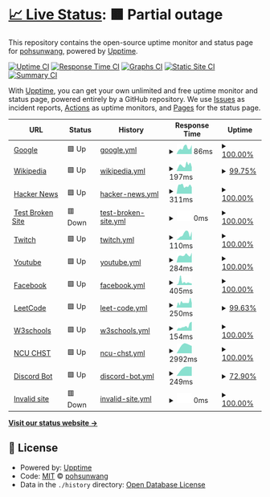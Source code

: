 # [📈 Live Status](https://demo.upptime.js.org): <!--live status--> **🟧 Partial outage**

This repository contains the open-source uptime monitor and status page for [pohsunwang](https://demo.upptime.js.org), powered by [Upptime](https://github.com/upptime/upptime).

[![Uptime CI](https://github.com/boshwang3699/BDC-final/workflows/Uptime%20CI/badge.svg)](https://github.com/boshwang3699/BDC-final/actions?query=workflow%3A%22Uptime+CI%22)
[![Response Time CI](https://github.com/boshwang3699/BDC-final/workflows/Response%20Time%20CI/badge.svg)](https://github.com/boshwang3699/BDC-final/actions?query=workflow%3A%22Response+Time+CI%22)
[![Graphs CI](https://github.com/boshwang3699/BDC-final/workflows/Graphs%20CI/badge.svg)](https://github.com/boshwang3699/BDC-final/actions?query=workflow%3A%22Graphs+CI%22)
[![Static Site CI](https://github.com/boshwang3699/BDC-final/workflows/Static%20Site%20CI/badge.svg)](https://github.com/boshwang3699/BDC-final/actions?query=workflow%3A%22Static+Site+CI%22)
[![Summary CI](https://github.com/boshwang3699/BDC-final/workflows/Summary%20CI/badge.svg)](https://github.com/boshwang3699/BDC-final/actions?query=workflow%3A%22Summary+CI%22)

With [Upptime](https://upptime.js.org), you can get your own unlimited and free uptime monitor and status page, powered entirely by a GitHub repository. We use [Issues](https://github.com/boshwang3699/BDC-final/issues) as incident reports, [Actions](https://github.com/boshwang3699/BDC-final/actions) as uptime monitors, and [Pages](https://demo.upptime.js.org) for the status page.

<!--start: status pages-->
<!-- This summary is generated by Upptime (https://github.com/upptime/upptime) -->
<!-- Do not edit this manually, your changes will be overwritten -->
<!-- prettier-ignore -->
| URL | Status | History | Response Time | Uptime |
| --- | ------ | ------- | ------------- | ------ |
| <img alt="" src="https://favicons.githubusercontent.com/www.google.com" height="13"> [Google](https://www.google.com) | 🟩 Up | [google.yml](https://github.com/boshwang3699/BDC-final/commits/HEAD/history/google.yml) | <details><summary><img alt="Response time graph" src="./graphs/google/response-time-week.png" height="20"> 86ms</summary><br><a href="https://demo.upptime.js.org/history/google"><img alt="Response time 81" src="https://img.shields.io/endpoint?url=https%3A%2F%2Fraw.githubusercontent.com%2Fboshwang3699%2FBDC-final%2FHEAD%2Fapi%2Fgoogle%2Fresponse-time.json"></a><br><a href="https://demo.upptime.js.org/history/google"><img alt="24-hour response time 123" src="https://img.shields.io/endpoint?url=https%3A%2F%2Fraw.githubusercontent.com%2Fboshwang3699%2FBDC-final%2FHEAD%2Fapi%2Fgoogle%2Fresponse-time-day.json"></a><br><a href="https://demo.upptime.js.org/history/google"><img alt="7-day response time 86" src="https://img.shields.io/endpoint?url=https%3A%2F%2Fraw.githubusercontent.com%2Fboshwang3699%2FBDC-final%2FHEAD%2Fapi%2Fgoogle%2Fresponse-time-week.json"></a><br><a href="https://demo.upptime.js.org/history/google"><img alt="30-day response time 81" src="https://img.shields.io/endpoint?url=https%3A%2F%2Fraw.githubusercontent.com%2Fboshwang3699%2FBDC-final%2FHEAD%2Fapi%2Fgoogle%2Fresponse-time-month.json"></a><br><a href="https://demo.upptime.js.org/history/google"><img alt="1-year response time 81" src="https://img.shields.io/endpoint?url=https%3A%2F%2Fraw.githubusercontent.com%2Fboshwang3699%2FBDC-final%2FHEAD%2Fapi%2Fgoogle%2Fresponse-time-year.json"></a></details> | <details><summary><a href="https://demo.upptime.js.org/history/google">100.00%</a></summary><a href="https://demo.upptime.js.org/history/google"><img alt="All-time uptime 100.00%" src="https://img.shields.io/endpoint?url=https%3A%2F%2Fraw.githubusercontent.com%2Fboshwang3699%2FBDC-final%2FHEAD%2Fapi%2Fgoogle%2Fuptime.json"></a><br><a href="https://demo.upptime.js.org/history/google"><img alt="24-hour uptime 100.00%" src="https://img.shields.io/endpoint?url=https%3A%2F%2Fraw.githubusercontent.com%2Fboshwang3699%2FBDC-final%2FHEAD%2Fapi%2Fgoogle%2Fuptime-day.json"></a><br><a href="https://demo.upptime.js.org/history/google"><img alt="7-day uptime 100.00%" src="https://img.shields.io/endpoint?url=https%3A%2F%2Fraw.githubusercontent.com%2Fboshwang3699%2FBDC-final%2FHEAD%2Fapi%2Fgoogle%2Fuptime-week.json"></a><br><a href="https://demo.upptime.js.org/history/google"><img alt="30-day uptime 100.00%" src="https://img.shields.io/endpoint?url=https%3A%2F%2Fraw.githubusercontent.com%2Fboshwang3699%2FBDC-final%2FHEAD%2Fapi%2Fgoogle%2Fuptime-month.json"></a><br><a href="https://demo.upptime.js.org/history/google"><img alt="1-year uptime 100.00%" src="https://img.shields.io/endpoint?url=https%3A%2F%2Fraw.githubusercontent.com%2Fboshwang3699%2FBDC-final%2FHEAD%2Fapi%2Fgoogle%2Fuptime-year.json"></a></details>
| <img alt="" src="https://favicons.githubusercontent.com/en.wikipedia.org" height="13"> [Wikipedia](https://en.wikipedia.org) | 🟩 Up | [wikipedia.yml](https://github.com/boshwang3699/BDC-final/commits/HEAD/history/wikipedia.yml) | <details><summary><img alt="Response time graph" src="./graphs/wikipedia/response-time-week.png" height="20"> 197ms</summary><br><a href="https://demo.upptime.js.org/history/wikipedia"><img alt="Response time 195" src="https://img.shields.io/endpoint?url=https%3A%2F%2Fraw.githubusercontent.com%2Fboshwang3699%2FBDC-final%2FHEAD%2Fapi%2Fwikipedia%2Fresponse-time.json"></a><br><a href="https://demo.upptime.js.org/history/wikipedia"><img alt="24-hour response time 134" src="https://img.shields.io/endpoint?url=https%3A%2F%2Fraw.githubusercontent.com%2Fboshwang3699%2FBDC-final%2FHEAD%2Fapi%2Fwikipedia%2Fresponse-time-day.json"></a><br><a href="https://demo.upptime.js.org/history/wikipedia"><img alt="7-day response time 197" src="https://img.shields.io/endpoint?url=https%3A%2F%2Fraw.githubusercontent.com%2Fboshwang3699%2FBDC-final%2FHEAD%2Fapi%2Fwikipedia%2Fresponse-time-week.json"></a><br><a href="https://demo.upptime.js.org/history/wikipedia"><img alt="30-day response time 195" src="https://img.shields.io/endpoint?url=https%3A%2F%2Fraw.githubusercontent.com%2Fboshwang3699%2FBDC-final%2FHEAD%2Fapi%2Fwikipedia%2Fresponse-time-month.json"></a><br><a href="https://demo.upptime.js.org/history/wikipedia"><img alt="1-year response time 195" src="https://img.shields.io/endpoint?url=https%3A%2F%2Fraw.githubusercontent.com%2Fboshwang3699%2FBDC-final%2FHEAD%2Fapi%2Fwikipedia%2Fresponse-time-year.json"></a></details> | <details><summary><a href="https://demo.upptime.js.org/history/wikipedia">99.75%</a></summary><a href="https://demo.upptime.js.org/history/wikipedia"><img alt="All-time uptime 100.00%" src="https://img.shields.io/endpoint?url=https%3A%2F%2Fraw.githubusercontent.com%2Fboshwang3699%2FBDC-final%2FHEAD%2Fapi%2Fwikipedia%2Fuptime.json"></a><br><a href="https://demo.upptime.js.org/history/wikipedia"><img alt="24-hour uptime 100.00%" src="https://img.shields.io/endpoint?url=https%3A%2F%2Fraw.githubusercontent.com%2Fboshwang3699%2FBDC-final%2FHEAD%2Fapi%2Fwikipedia%2Fuptime-day.json"></a><br><a href="https://demo.upptime.js.org/history/wikipedia"><img alt="7-day uptime 99.75%" src="https://img.shields.io/endpoint?url=https%3A%2F%2Fraw.githubusercontent.com%2Fboshwang3699%2FBDC-final%2FHEAD%2Fapi%2Fwikipedia%2Fuptime-week.json"></a><br><a href="https://demo.upptime.js.org/history/wikipedia"><img alt="30-day uptime 99.94%" src="https://img.shields.io/endpoint?url=https%3A%2F%2Fraw.githubusercontent.com%2Fboshwang3699%2FBDC-final%2FHEAD%2Fapi%2Fwikipedia%2Fuptime-month.json"></a><br><a href="https://demo.upptime.js.org/history/wikipedia"><img alt="1-year uptime 100.00%" src="https://img.shields.io/endpoint?url=https%3A%2F%2Fraw.githubusercontent.com%2Fboshwang3699%2FBDC-final%2FHEAD%2Fapi%2Fwikipedia%2Fuptime-year.json"></a></details>
| <img alt="" src="https://favicons.githubusercontent.com/news.ycombinator.com" height="13"> [Hacker News](https://news.ycombinator.com) | 🟩 Up | [hacker-news.yml](https://github.com/boshwang3699/BDC-final/commits/HEAD/history/hacker-news.yml) | <details><summary><img alt="Response time graph" src="./graphs/hacker-news/response-time-week.png" height="20"> 311ms</summary><br><a href="https://demo.upptime.js.org/history/hacker-news"><img alt="Response time 275" src="https://img.shields.io/endpoint?url=https%3A%2F%2Fraw.githubusercontent.com%2Fboshwang3699%2FBDC-final%2FHEAD%2Fapi%2Fhacker-news%2Fresponse-time.json"></a><br><a href="https://demo.upptime.js.org/history/hacker-news"><img alt="24-hour response time 252" src="https://img.shields.io/endpoint?url=https%3A%2F%2Fraw.githubusercontent.com%2Fboshwang3699%2FBDC-final%2FHEAD%2Fapi%2Fhacker-news%2Fresponse-time-day.json"></a><br><a href="https://demo.upptime.js.org/history/hacker-news"><img alt="7-day response time 311" src="https://img.shields.io/endpoint?url=https%3A%2F%2Fraw.githubusercontent.com%2Fboshwang3699%2FBDC-final%2FHEAD%2Fapi%2Fhacker-news%2Fresponse-time-week.json"></a><br><a href="https://demo.upptime.js.org/history/hacker-news"><img alt="30-day response time 275" src="https://img.shields.io/endpoint?url=https%3A%2F%2Fraw.githubusercontent.com%2Fboshwang3699%2FBDC-final%2FHEAD%2Fapi%2Fhacker-news%2Fresponse-time-month.json"></a><br><a href="https://demo.upptime.js.org/history/hacker-news"><img alt="1-year response time 275" src="https://img.shields.io/endpoint?url=https%3A%2F%2Fraw.githubusercontent.com%2Fboshwang3699%2FBDC-final%2FHEAD%2Fapi%2Fhacker-news%2Fresponse-time-year.json"></a></details> | <details><summary><a href="https://demo.upptime.js.org/history/hacker-news">100.00%</a></summary><a href="https://demo.upptime.js.org/history/hacker-news"><img alt="All-time uptime 100.00%" src="https://img.shields.io/endpoint?url=https%3A%2F%2Fraw.githubusercontent.com%2Fboshwang3699%2FBDC-final%2FHEAD%2Fapi%2Fhacker-news%2Fuptime.json"></a><br><a href="https://demo.upptime.js.org/history/hacker-news"><img alt="24-hour uptime 100.00%" src="https://img.shields.io/endpoint?url=https%3A%2F%2Fraw.githubusercontent.com%2Fboshwang3699%2FBDC-final%2FHEAD%2Fapi%2Fhacker-news%2Fuptime-day.json"></a><br><a href="https://demo.upptime.js.org/history/hacker-news"><img alt="7-day uptime 100.00%" src="https://img.shields.io/endpoint?url=https%3A%2F%2Fraw.githubusercontent.com%2Fboshwang3699%2FBDC-final%2FHEAD%2Fapi%2Fhacker-news%2Fuptime-week.json"></a><br><a href="https://demo.upptime.js.org/history/hacker-news"><img alt="30-day uptime 100.00%" src="https://img.shields.io/endpoint?url=https%3A%2F%2Fraw.githubusercontent.com%2Fboshwang3699%2FBDC-final%2FHEAD%2Fapi%2Fhacker-news%2Fuptime-month.json"></a><br><a href="https://demo.upptime.js.org/history/hacker-news"><img alt="1-year uptime 100.00%" src="https://img.shields.io/endpoint?url=https%3A%2F%2Fraw.githubusercontent.com%2Fboshwang3699%2FBDC-final%2FHEAD%2Fapi%2Fhacker-news%2Fuptime-year.json"></a></details>
| <img alt="" src="https://favicons.githubusercontent.com/thissitedoesnotexist.koj.co" height="13"> [Test Broken Site](https://thissitedoesnotexist.koj.co) | 🟥 Down | [test-broken-site.yml](https://github.com/boshwang3699/BDC-final/commits/HEAD/history/test-broken-site.yml) | <details><summary><img alt="Response time graph" src="./graphs/test-broken-site/response-time-week.png" height="20"> 0ms</summary><br><a href="https://demo.upptime.js.org/history/test-broken-site"><img alt="Response time 0" src="https://img.shields.io/endpoint?url=https%3A%2F%2Fraw.githubusercontent.com%2Fboshwang3699%2FBDC-final%2FHEAD%2Fapi%2Ftest-broken-site%2Fresponse-time.json"></a><br><a href="https://demo.upptime.js.org/history/test-broken-site"><img alt="24-hour response time 0" src="https://img.shields.io/endpoint?url=https%3A%2F%2Fraw.githubusercontent.com%2Fboshwang3699%2FBDC-final%2FHEAD%2Fapi%2Ftest-broken-site%2Fresponse-time-day.json"></a><br><a href="https://demo.upptime.js.org/history/test-broken-site"><img alt="7-day response time 0" src="https://img.shields.io/endpoint?url=https%3A%2F%2Fraw.githubusercontent.com%2Fboshwang3699%2FBDC-final%2FHEAD%2Fapi%2Ftest-broken-site%2Fresponse-time-week.json"></a><br><a href="https://demo.upptime.js.org/history/test-broken-site"><img alt="30-day response time 0" src="https://img.shields.io/endpoint?url=https%3A%2F%2Fraw.githubusercontent.com%2Fboshwang3699%2FBDC-final%2FHEAD%2Fapi%2Ftest-broken-site%2Fresponse-time-month.json"></a><br><a href="https://demo.upptime.js.org/history/test-broken-site"><img alt="1-year response time 0" src="https://img.shields.io/endpoint?url=https%3A%2F%2Fraw.githubusercontent.com%2Fboshwang3699%2FBDC-final%2FHEAD%2Fapi%2Ftest-broken-site%2Fresponse-time-year.json"></a></details> | <details><summary><a href="https://demo.upptime.js.org/history/test-broken-site">100.00%</a></summary><a href="https://demo.upptime.js.org/history/test-broken-site"><img alt="All-time uptime 100.00%" src="https://img.shields.io/endpoint?url=https%3A%2F%2Fraw.githubusercontent.com%2Fboshwang3699%2FBDC-final%2FHEAD%2Fapi%2Ftest-broken-site%2Fuptime.json"></a><br><a href="https://demo.upptime.js.org/history/test-broken-site"><img alt="24-hour uptime 100.00%" src="https://img.shields.io/endpoint?url=https%3A%2F%2Fraw.githubusercontent.com%2Fboshwang3699%2FBDC-final%2FHEAD%2Fapi%2Ftest-broken-site%2Fuptime-day.json"></a><br><a href="https://demo.upptime.js.org/history/test-broken-site"><img alt="7-day uptime 100.00%" src="https://img.shields.io/endpoint?url=https%3A%2F%2Fraw.githubusercontent.com%2Fboshwang3699%2FBDC-final%2FHEAD%2Fapi%2Ftest-broken-site%2Fuptime-week.json"></a><br><a href="https://demo.upptime.js.org/history/test-broken-site"><img alt="30-day uptime 100.00%" src="https://img.shields.io/endpoint?url=https%3A%2F%2Fraw.githubusercontent.com%2Fboshwang3699%2FBDC-final%2FHEAD%2Fapi%2Ftest-broken-site%2Fuptime-month.json"></a><br><a href="https://demo.upptime.js.org/history/test-broken-site"><img alt="1-year uptime 100.00%" src="https://img.shields.io/endpoint?url=https%3A%2F%2Fraw.githubusercontent.com%2Fboshwang3699%2FBDC-final%2FHEAD%2Fapi%2Ftest-broken-site%2Fuptime-year.json"></a></details>
| <img alt="" src="https://favicons.githubusercontent.com/www.twitch.tv" height="13"> [Twitch](https://www.twitch.tv) | 🟩 Up | [twitch.yml](https://github.com/boshwang3699/BDC-final/commits/HEAD/history/twitch.yml) | <details><summary><img alt="Response time graph" src="./graphs/twitch/response-time-week.png" height="20"> 110ms</summary><br><a href="https://demo.upptime.js.org/history/twitch"><img alt="Response time 114" src="https://img.shields.io/endpoint?url=https%3A%2F%2Fraw.githubusercontent.com%2Fboshwang3699%2FBDC-final%2FHEAD%2Fapi%2Ftwitch%2Fresponse-time.json"></a><br><a href="https://demo.upptime.js.org/history/twitch"><img alt="24-hour response time 162" src="https://img.shields.io/endpoint?url=https%3A%2F%2Fraw.githubusercontent.com%2Fboshwang3699%2FBDC-final%2FHEAD%2Fapi%2Ftwitch%2Fresponse-time-day.json"></a><br><a href="https://demo.upptime.js.org/history/twitch"><img alt="7-day response time 110" src="https://img.shields.io/endpoint?url=https%3A%2F%2Fraw.githubusercontent.com%2Fboshwang3699%2FBDC-final%2FHEAD%2Fapi%2Ftwitch%2Fresponse-time-week.json"></a><br><a href="https://demo.upptime.js.org/history/twitch"><img alt="30-day response time 114" src="https://img.shields.io/endpoint?url=https%3A%2F%2Fraw.githubusercontent.com%2Fboshwang3699%2FBDC-final%2FHEAD%2Fapi%2Ftwitch%2Fresponse-time-month.json"></a><br><a href="https://demo.upptime.js.org/history/twitch"><img alt="1-year response time 114" src="https://img.shields.io/endpoint?url=https%3A%2F%2Fraw.githubusercontent.com%2Fboshwang3699%2FBDC-final%2FHEAD%2Fapi%2Ftwitch%2Fresponse-time-year.json"></a></details> | <details><summary><a href="https://demo.upptime.js.org/history/twitch">100.00%</a></summary><a href="https://demo.upptime.js.org/history/twitch"><img alt="All-time uptime 100.00%" src="https://img.shields.io/endpoint?url=https%3A%2F%2Fraw.githubusercontent.com%2Fboshwang3699%2FBDC-final%2FHEAD%2Fapi%2Ftwitch%2Fuptime.json"></a><br><a href="https://demo.upptime.js.org/history/twitch"><img alt="24-hour uptime 100.00%" src="https://img.shields.io/endpoint?url=https%3A%2F%2Fraw.githubusercontent.com%2Fboshwang3699%2FBDC-final%2FHEAD%2Fapi%2Ftwitch%2Fuptime-day.json"></a><br><a href="https://demo.upptime.js.org/history/twitch"><img alt="7-day uptime 100.00%" src="https://img.shields.io/endpoint?url=https%3A%2F%2Fraw.githubusercontent.com%2Fboshwang3699%2FBDC-final%2FHEAD%2Fapi%2Ftwitch%2Fuptime-week.json"></a><br><a href="https://demo.upptime.js.org/history/twitch"><img alt="30-day uptime 100.00%" src="https://img.shields.io/endpoint?url=https%3A%2F%2Fraw.githubusercontent.com%2Fboshwang3699%2FBDC-final%2FHEAD%2Fapi%2Ftwitch%2Fuptime-month.json"></a><br><a href="https://demo.upptime.js.org/history/twitch"><img alt="1-year uptime 100.00%" src="https://img.shields.io/endpoint?url=https%3A%2F%2Fraw.githubusercontent.com%2Fboshwang3699%2FBDC-final%2FHEAD%2Fapi%2Ftwitch%2Fuptime-year.json"></a></details>
| <img alt="" src="https://favicons.githubusercontent.com/www.youtube.com" height="13"> [Youtube](https://www.youtube.com) | 🟩 Up | [youtube.yml](https://github.com/boshwang3699/BDC-final/commits/HEAD/history/youtube.yml) | <details><summary><img alt="Response time graph" src="./graphs/youtube/response-time-week.png" height="20"> 284ms</summary><br><a href="https://demo.upptime.js.org/history/youtube"><img alt="Response time 278" src="https://img.shields.io/endpoint?url=https%3A%2F%2Fraw.githubusercontent.com%2Fboshwang3699%2FBDC-final%2FHEAD%2Fapi%2Fyoutube%2Fresponse-time.json"></a><br><a href="https://demo.upptime.js.org/history/youtube"><img alt="24-hour response time 381" src="https://img.shields.io/endpoint?url=https%3A%2F%2Fraw.githubusercontent.com%2Fboshwang3699%2FBDC-final%2FHEAD%2Fapi%2Fyoutube%2Fresponse-time-day.json"></a><br><a href="https://demo.upptime.js.org/history/youtube"><img alt="7-day response time 284" src="https://img.shields.io/endpoint?url=https%3A%2F%2Fraw.githubusercontent.com%2Fboshwang3699%2FBDC-final%2FHEAD%2Fapi%2Fyoutube%2Fresponse-time-week.json"></a><br><a href="https://demo.upptime.js.org/history/youtube"><img alt="30-day response time 278" src="https://img.shields.io/endpoint?url=https%3A%2F%2Fraw.githubusercontent.com%2Fboshwang3699%2FBDC-final%2FHEAD%2Fapi%2Fyoutube%2Fresponse-time-month.json"></a><br><a href="https://demo.upptime.js.org/history/youtube"><img alt="1-year response time 278" src="https://img.shields.io/endpoint?url=https%3A%2F%2Fraw.githubusercontent.com%2Fboshwang3699%2FBDC-final%2FHEAD%2Fapi%2Fyoutube%2Fresponse-time-year.json"></a></details> | <details><summary><a href="https://demo.upptime.js.org/history/youtube">100.00%</a></summary><a href="https://demo.upptime.js.org/history/youtube"><img alt="All-time uptime 100.00%" src="https://img.shields.io/endpoint?url=https%3A%2F%2Fraw.githubusercontent.com%2Fboshwang3699%2FBDC-final%2FHEAD%2Fapi%2Fyoutube%2Fuptime.json"></a><br><a href="https://demo.upptime.js.org/history/youtube"><img alt="24-hour uptime 100.00%" src="https://img.shields.io/endpoint?url=https%3A%2F%2Fraw.githubusercontent.com%2Fboshwang3699%2FBDC-final%2FHEAD%2Fapi%2Fyoutube%2Fuptime-day.json"></a><br><a href="https://demo.upptime.js.org/history/youtube"><img alt="7-day uptime 100.00%" src="https://img.shields.io/endpoint?url=https%3A%2F%2Fraw.githubusercontent.com%2Fboshwang3699%2FBDC-final%2FHEAD%2Fapi%2Fyoutube%2Fuptime-week.json"></a><br><a href="https://demo.upptime.js.org/history/youtube"><img alt="30-day uptime 100.00%" src="https://img.shields.io/endpoint?url=https%3A%2F%2Fraw.githubusercontent.com%2Fboshwang3699%2FBDC-final%2FHEAD%2Fapi%2Fyoutube%2Fuptime-month.json"></a><br><a href="https://demo.upptime.js.org/history/youtube"><img alt="1-year uptime 100.00%" src="https://img.shields.io/endpoint?url=https%3A%2F%2Fraw.githubusercontent.com%2Fboshwang3699%2FBDC-final%2FHEAD%2Fapi%2Fyoutube%2Fuptime-year.json"></a></details>
| <img alt="" src="https://favicons.githubusercontent.com/www.facebook.com" height="13"> [Facebook](https://www.facebook.com) | 🟩 Up | [facebook.yml](https://github.com/boshwang3699/BDC-final/commits/HEAD/history/facebook.yml) | <details><summary><img alt="Response time graph" src="./graphs/facebook/response-time-week.png" height="20"> 405ms</summary><br><a href="https://demo.upptime.js.org/history/facebook"><img alt="Response time 294" src="https://img.shields.io/endpoint?url=https%3A%2F%2Fraw.githubusercontent.com%2Fboshwang3699%2FBDC-final%2FHEAD%2Fapi%2Ffacebook%2Fresponse-time.json"></a><br><a href="https://demo.upptime.js.org/history/facebook"><img alt="24-hour response time 216" src="https://img.shields.io/endpoint?url=https%3A%2F%2Fraw.githubusercontent.com%2Fboshwang3699%2FBDC-final%2FHEAD%2Fapi%2Ffacebook%2Fresponse-time-day.json"></a><br><a href="https://demo.upptime.js.org/history/facebook"><img alt="7-day response time 405" src="https://img.shields.io/endpoint?url=https%3A%2F%2Fraw.githubusercontent.com%2Fboshwang3699%2FBDC-final%2FHEAD%2Fapi%2Ffacebook%2Fresponse-time-week.json"></a><br><a href="https://demo.upptime.js.org/history/facebook"><img alt="30-day response time 294" src="https://img.shields.io/endpoint?url=https%3A%2F%2Fraw.githubusercontent.com%2Fboshwang3699%2FBDC-final%2FHEAD%2Fapi%2Ffacebook%2Fresponse-time-month.json"></a><br><a href="https://demo.upptime.js.org/history/facebook"><img alt="1-year response time 294" src="https://img.shields.io/endpoint?url=https%3A%2F%2Fraw.githubusercontent.com%2Fboshwang3699%2FBDC-final%2FHEAD%2Fapi%2Ffacebook%2Fresponse-time-year.json"></a></details> | <details><summary><a href="https://demo.upptime.js.org/history/facebook">100.00%</a></summary><a href="https://demo.upptime.js.org/history/facebook"><img alt="All-time uptime 100.00%" src="https://img.shields.io/endpoint?url=https%3A%2F%2Fraw.githubusercontent.com%2Fboshwang3699%2FBDC-final%2FHEAD%2Fapi%2Ffacebook%2Fuptime.json"></a><br><a href="https://demo.upptime.js.org/history/facebook"><img alt="24-hour uptime 100.00%" src="https://img.shields.io/endpoint?url=https%3A%2F%2Fraw.githubusercontent.com%2Fboshwang3699%2FBDC-final%2FHEAD%2Fapi%2Ffacebook%2Fuptime-day.json"></a><br><a href="https://demo.upptime.js.org/history/facebook"><img alt="7-day uptime 100.00%" src="https://img.shields.io/endpoint?url=https%3A%2F%2Fraw.githubusercontent.com%2Fboshwang3699%2FBDC-final%2FHEAD%2Fapi%2Ffacebook%2Fuptime-week.json"></a><br><a href="https://demo.upptime.js.org/history/facebook"><img alt="30-day uptime 100.00%" src="https://img.shields.io/endpoint?url=https%3A%2F%2Fraw.githubusercontent.com%2Fboshwang3699%2FBDC-final%2FHEAD%2Fapi%2Ffacebook%2Fuptime-month.json"></a><br><a href="https://demo.upptime.js.org/history/facebook"><img alt="1-year uptime 100.00%" src="https://img.shields.io/endpoint?url=https%3A%2F%2Fraw.githubusercontent.com%2Fboshwang3699%2FBDC-final%2FHEAD%2Fapi%2Ffacebook%2Fuptime-year.json"></a></details>
| <img alt="" src="https://favicons.githubusercontent.com/leetcode.com" height="13"> [LeetCode](https://leetcode.com) | 🟩 Up | [leet-code.yml](https://github.com/boshwang3699/BDC-final/commits/HEAD/history/leet-code.yml) | <details><summary><img alt="Response time graph" src="./graphs/leet-code/response-time-week.png" height="20"> 250ms</summary><br><a href="https://demo.upptime.js.org/history/leet-code"><img alt="Response time 347" src="https://img.shields.io/endpoint?url=https%3A%2F%2Fraw.githubusercontent.com%2Fboshwang3699%2FBDC-final%2FHEAD%2Fapi%2Fleet-code%2Fresponse-time.json"></a><br><a href="https://demo.upptime.js.org/history/leet-code"><img alt="24-hour response time 217" src="https://img.shields.io/endpoint?url=https%3A%2F%2Fraw.githubusercontent.com%2Fboshwang3699%2FBDC-final%2FHEAD%2Fapi%2Fleet-code%2Fresponse-time-day.json"></a><br><a href="https://demo.upptime.js.org/history/leet-code"><img alt="7-day response time 250" src="https://img.shields.io/endpoint?url=https%3A%2F%2Fraw.githubusercontent.com%2Fboshwang3699%2FBDC-final%2FHEAD%2Fapi%2Fleet-code%2Fresponse-time-week.json"></a><br><a href="https://demo.upptime.js.org/history/leet-code"><img alt="30-day response time 347" src="https://img.shields.io/endpoint?url=https%3A%2F%2Fraw.githubusercontent.com%2Fboshwang3699%2FBDC-final%2FHEAD%2Fapi%2Fleet-code%2Fresponse-time-month.json"></a><br><a href="https://demo.upptime.js.org/history/leet-code"><img alt="1-year response time 347" src="https://img.shields.io/endpoint?url=https%3A%2F%2Fraw.githubusercontent.com%2Fboshwang3699%2FBDC-final%2FHEAD%2Fapi%2Fleet-code%2Fresponse-time-year.json"></a></details> | <details><summary><a href="https://demo.upptime.js.org/history/leet-code">99.63%</a></summary><a href="https://demo.upptime.js.org/history/leet-code"><img alt="All-time uptime 99.75%" src="https://img.shields.io/endpoint?url=https%3A%2F%2Fraw.githubusercontent.com%2Fboshwang3699%2FBDC-final%2FHEAD%2Fapi%2Fleet-code%2Fuptime.json"></a><br><a href="https://demo.upptime.js.org/history/leet-code"><img alt="24-hour uptime 100.00%" src="https://img.shields.io/endpoint?url=https%3A%2F%2Fraw.githubusercontent.com%2Fboshwang3699%2FBDC-final%2FHEAD%2Fapi%2Fleet-code%2Fuptime-day.json"></a><br><a href="https://demo.upptime.js.org/history/leet-code"><img alt="7-day uptime 99.63%" src="https://img.shields.io/endpoint?url=https%3A%2F%2Fraw.githubusercontent.com%2Fboshwang3699%2FBDC-final%2FHEAD%2Fapi%2Fleet-code%2Fuptime-week.json"></a><br><a href="https://demo.upptime.js.org/history/leet-code"><img alt="30-day uptime 99.75%" src="https://img.shields.io/endpoint?url=https%3A%2F%2Fraw.githubusercontent.com%2Fboshwang3699%2FBDC-final%2FHEAD%2Fapi%2Fleet-code%2Fuptime-month.json"></a><br><a href="https://demo.upptime.js.org/history/leet-code"><img alt="1-year uptime 99.75%" src="https://img.shields.io/endpoint?url=https%3A%2F%2Fraw.githubusercontent.com%2Fboshwang3699%2FBDC-final%2FHEAD%2Fapi%2Fleet-code%2Fuptime-year.json"></a></details>
| <img alt="" src="https://favicons.githubusercontent.com/www.w3schools.com" height="13"> [W3schools](https://www.w3schools.com) | 🟩 Up | [w3schools.yml](https://github.com/boshwang3699/BDC-final/commits/HEAD/history/w3schools.yml) | <details><summary><img alt="Response time graph" src="./graphs/w3schools/response-time-week.png" height="20"> 154ms</summary><br><a href="https://demo.upptime.js.org/history/w3schools"><img alt="Response time 127" src="https://img.shields.io/endpoint?url=https%3A%2F%2Fraw.githubusercontent.com%2Fboshwang3699%2FBDC-final%2FHEAD%2Fapi%2Fw3schools%2Fresponse-time.json"></a><br><a href="https://demo.upptime.js.org/history/w3schools"><img alt="24-hour response time 307" src="https://img.shields.io/endpoint?url=https%3A%2F%2Fraw.githubusercontent.com%2Fboshwang3699%2FBDC-final%2FHEAD%2Fapi%2Fw3schools%2Fresponse-time-day.json"></a><br><a href="https://demo.upptime.js.org/history/w3schools"><img alt="7-day response time 154" src="https://img.shields.io/endpoint?url=https%3A%2F%2Fraw.githubusercontent.com%2Fboshwang3699%2FBDC-final%2FHEAD%2Fapi%2Fw3schools%2Fresponse-time-week.json"></a><br><a href="https://demo.upptime.js.org/history/w3schools"><img alt="30-day response time 127" src="https://img.shields.io/endpoint?url=https%3A%2F%2Fraw.githubusercontent.com%2Fboshwang3699%2FBDC-final%2FHEAD%2Fapi%2Fw3schools%2Fresponse-time-month.json"></a><br><a href="https://demo.upptime.js.org/history/w3schools"><img alt="1-year response time 127" src="https://img.shields.io/endpoint?url=https%3A%2F%2Fraw.githubusercontent.com%2Fboshwang3699%2FBDC-final%2FHEAD%2Fapi%2Fw3schools%2Fresponse-time-year.json"></a></details> | <details><summary><a href="https://demo.upptime.js.org/history/w3schools">100.00%</a></summary><a href="https://demo.upptime.js.org/history/w3schools"><img alt="All-time uptime 100.00%" src="https://img.shields.io/endpoint?url=https%3A%2F%2Fraw.githubusercontent.com%2Fboshwang3699%2FBDC-final%2FHEAD%2Fapi%2Fw3schools%2Fuptime.json"></a><br><a href="https://demo.upptime.js.org/history/w3schools"><img alt="24-hour uptime 100.00%" src="https://img.shields.io/endpoint?url=https%3A%2F%2Fraw.githubusercontent.com%2Fboshwang3699%2FBDC-final%2FHEAD%2Fapi%2Fw3schools%2Fuptime-day.json"></a><br><a href="https://demo.upptime.js.org/history/w3schools"><img alt="7-day uptime 100.00%" src="https://img.shields.io/endpoint?url=https%3A%2F%2Fraw.githubusercontent.com%2Fboshwang3699%2FBDC-final%2FHEAD%2Fapi%2Fw3schools%2Fuptime-week.json"></a><br><a href="https://demo.upptime.js.org/history/w3schools"><img alt="30-day uptime 100.00%" src="https://img.shields.io/endpoint?url=https%3A%2F%2Fraw.githubusercontent.com%2Fboshwang3699%2FBDC-final%2FHEAD%2Fapi%2Fw3schools%2Fuptime-month.json"></a><br><a href="https://demo.upptime.js.org/history/w3schools"><img alt="1-year uptime 100.00%" src="https://img.shields.io/endpoint?url=https%3A%2F%2Fraw.githubusercontent.com%2Fboshwang3699%2FBDC-final%2FHEAD%2Fapi%2Fw3schools%2Fuptime-year.json"></a></details>
| <img alt="" src="https://favicons.githubusercontent.com/chst.ncu.edu.tw" height="13"> [NCU CHST](https://chst.ncu.edu.tw) | 🟩 Up | [ncu-chst.yml](https://github.com/boshwang3699/BDC-final/commits/HEAD/history/ncu-chst.yml) | <details><summary><img alt="Response time graph" src="./graphs/ncu-chst/response-time-week.png" height="20"> 2992ms</summary><br><a href="https://demo.upptime.js.org/history/ncu-chst"><img alt="Response time 2992" src="https://img.shields.io/endpoint?url=https%3A%2F%2Fraw.githubusercontent.com%2Fboshwang3699%2FBDC-final%2FHEAD%2Fapi%2Fncu-chst%2Fresponse-time.json"></a><br><a href="https://demo.upptime.js.org/history/ncu-chst"><img alt="24-hour response time 2533" src="https://img.shields.io/endpoint?url=https%3A%2F%2Fraw.githubusercontent.com%2Fboshwang3699%2FBDC-final%2FHEAD%2Fapi%2Fncu-chst%2Fresponse-time-day.json"></a><br><a href="https://demo.upptime.js.org/history/ncu-chst"><img alt="7-day response time 2992" src="https://img.shields.io/endpoint?url=https%3A%2F%2Fraw.githubusercontent.com%2Fboshwang3699%2FBDC-final%2FHEAD%2Fapi%2Fncu-chst%2Fresponse-time-week.json"></a><br><a href="https://demo.upptime.js.org/history/ncu-chst"><img alt="30-day response time 2992" src="https://img.shields.io/endpoint?url=https%3A%2F%2Fraw.githubusercontent.com%2Fboshwang3699%2FBDC-final%2FHEAD%2Fapi%2Fncu-chst%2Fresponse-time-month.json"></a><br><a href="https://demo.upptime.js.org/history/ncu-chst"><img alt="1-year response time 2992" src="https://img.shields.io/endpoint?url=https%3A%2F%2Fraw.githubusercontent.com%2Fboshwang3699%2FBDC-final%2FHEAD%2Fapi%2Fncu-chst%2Fresponse-time-year.json"></a></details> | <details><summary><a href="https://demo.upptime.js.org/history/ncu-chst">100.00%</a></summary><a href="https://demo.upptime.js.org/history/ncu-chst"><img alt="All-time uptime 100.00%" src="https://img.shields.io/endpoint?url=https%3A%2F%2Fraw.githubusercontent.com%2Fboshwang3699%2FBDC-final%2FHEAD%2Fapi%2Fncu-chst%2Fuptime.json"></a><br><a href="https://demo.upptime.js.org/history/ncu-chst"><img alt="24-hour uptime 100.00%" src="https://img.shields.io/endpoint?url=https%3A%2F%2Fraw.githubusercontent.com%2Fboshwang3699%2FBDC-final%2FHEAD%2Fapi%2Fncu-chst%2Fuptime-day.json"></a><br><a href="https://demo.upptime.js.org/history/ncu-chst"><img alt="7-day uptime 100.00%" src="https://img.shields.io/endpoint?url=https%3A%2F%2Fraw.githubusercontent.com%2Fboshwang3699%2FBDC-final%2FHEAD%2Fapi%2Fncu-chst%2Fuptime-week.json"></a><br><a href="https://demo.upptime.js.org/history/ncu-chst"><img alt="30-day uptime 100.00%" src="https://img.shields.io/endpoint?url=https%3A%2F%2Fraw.githubusercontent.com%2Fboshwang3699%2FBDC-final%2FHEAD%2Fapi%2Fncu-chst%2Fuptime-month.json"></a><br><a href="https://demo.upptime.js.org/history/ncu-chst"><img alt="1-year uptime 100.00%" src="https://img.shields.io/endpoint?url=https%3A%2F%2Fraw.githubusercontent.com%2Fboshwang3699%2FBDC-final%2FHEAD%2Fapi%2Fncu-chst%2Fuptime-year.json"></a></details>
| <img alt="" src="https://favicons.githubusercontent.com/discord-coinbot.boshwang.repl.co" height="13"> [Discord Bot](https://discord-coinbot.boshwang.repl.co) | 🟩 Up | [discord-bot.yml](https://github.com/boshwang3699/BDC-final/commits/HEAD/history/discord-bot.yml) | <details><summary><img alt="Response time graph" src="./graphs/discord-bot/response-time-week.png" height="20"> 249ms</summary><br><a href="https://demo.upptime.js.org/history/discord-bot"><img alt="Response time 249" src="https://img.shields.io/endpoint?url=https%3A%2F%2Fraw.githubusercontent.com%2Fboshwang3699%2FBDC-final%2FHEAD%2Fapi%2Fdiscord-bot%2Fresponse-time.json"></a><br><a href="https://demo.upptime.js.org/history/discord-bot"><img alt="24-hour response time 248" src="https://img.shields.io/endpoint?url=https%3A%2F%2Fraw.githubusercontent.com%2Fboshwang3699%2FBDC-final%2FHEAD%2Fapi%2Fdiscord-bot%2Fresponse-time-day.json"></a><br><a href="https://demo.upptime.js.org/history/discord-bot"><img alt="7-day response time 249" src="https://img.shields.io/endpoint?url=https%3A%2F%2Fraw.githubusercontent.com%2Fboshwang3699%2FBDC-final%2FHEAD%2Fapi%2Fdiscord-bot%2Fresponse-time-week.json"></a><br><a href="https://demo.upptime.js.org/history/discord-bot"><img alt="30-day response time 249" src="https://img.shields.io/endpoint?url=https%3A%2F%2Fraw.githubusercontent.com%2Fboshwang3699%2FBDC-final%2FHEAD%2Fapi%2Fdiscord-bot%2Fresponse-time-month.json"></a><br><a href="https://demo.upptime.js.org/history/discord-bot"><img alt="1-year response time 249" src="https://img.shields.io/endpoint?url=https%3A%2F%2Fraw.githubusercontent.com%2Fboshwang3699%2FBDC-final%2FHEAD%2Fapi%2Fdiscord-bot%2Fresponse-time-year.json"></a></details> | <details><summary><a href="https://demo.upptime.js.org/history/discord-bot">72.90%</a></summary><a href="https://demo.upptime.js.org/history/discord-bot"><img alt="All-time uptime 72.90%" src="https://img.shields.io/endpoint?url=https%3A%2F%2Fraw.githubusercontent.com%2Fboshwang3699%2FBDC-final%2FHEAD%2Fapi%2Fdiscord-bot%2Fuptime.json"></a><br><a href="https://demo.upptime.js.org/history/discord-bot"><img alt="24-hour uptime 69.72%" src="https://img.shields.io/endpoint?url=https%3A%2F%2Fraw.githubusercontent.com%2Fboshwang3699%2FBDC-final%2FHEAD%2Fapi%2Fdiscord-bot%2Fuptime-day.json"></a><br><a href="https://demo.upptime.js.org/history/discord-bot"><img alt="7-day uptime 72.90%" src="https://img.shields.io/endpoint?url=https%3A%2F%2Fraw.githubusercontent.com%2Fboshwang3699%2FBDC-final%2FHEAD%2Fapi%2Fdiscord-bot%2Fuptime-week.json"></a><br><a href="https://demo.upptime.js.org/history/discord-bot"><img alt="30-day uptime 72.90%" src="https://img.shields.io/endpoint?url=https%3A%2F%2Fraw.githubusercontent.com%2Fboshwang3699%2FBDC-final%2FHEAD%2Fapi%2Fdiscord-bot%2Fuptime-month.json"></a><br><a href="https://demo.upptime.js.org/history/discord-bot"><img alt="1-year uptime 72.90%" src="https://img.shields.io/endpoint?url=https%3A%2F%2Fraw.githubusercontent.com%2Fboshwang3699%2FBDC-final%2FHEAD%2Fapi%2Fdiscord-bot%2Fuptime-year.json"></a></details>
| <img alt="" src="https://favicons.githubusercontent.com/www.invalidsite.com" height="13"> [Invalid site](https://www.invalidsite.com) | 🟥 Down | [invalid-site.yml](https://github.com/boshwang3699/BDC-final/commits/HEAD/history/invalid-site.yml) | <details><summary><img alt="Response time graph" src="./graphs/invalid-site/response-time-week.png" height="20"> 0ms</summary><br><a href="https://demo.upptime.js.org/history/invalid-site"><img alt="Response time 0" src="https://img.shields.io/endpoint?url=https%3A%2F%2Fraw.githubusercontent.com%2Fboshwang3699%2FBDC-final%2FHEAD%2Fapi%2Finvalid-site%2Fresponse-time.json"></a><br><a href="https://demo.upptime.js.org/history/invalid-site"><img alt="24-hour response time 0" src="https://img.shields.io/endpoint?url=https%3A%2F%2Fraw.githubusercontent.com%2Fboshwang3699%2FBDC-final%2FHEAD%2Fapi%2Finvalid-site%2Fresponse-time-day.json"></a><br><a href="https://demo.upptime.js.org/history/invalid-site"><img alt="7-day response time 0" src="https://img.shields.io/endpoint?url=https%3A%2F%2Fraw.githubusercontent.com%2Fboshwang3699%2FBDC-final%2FHEAD%2Fapi%2Finvalid-site%2Fresponse-time-week.json"></a><br><a href="https://demo.upptime.js.org/history/invalid-site"><img alt="30-day response time 0" src="https://img.shields.io/endpoint?url=https%3A%2F%2Fraw.githubusercontent.com%2Fboshwang3699%2FBDC-final%2FHEAD%2Fapi%2Finvalid-site%2Fresponse-time-month.json"></a><br><a href="https://demo.upptime.js.org/history/invalid-site"><img alt="1-year response time 0" src="https://img.shields.io/endpoint?url=https%3A%2F%2Fraw.githubusercontent.com%2Fboshwang3699%2FBDC-final%2FHEAD%2Fapi%2Finvalid-site%2Fresponse-time-year.json"></a></details> | <details><summary><a href="https://demo.upptime.js.org/history/invalid-site">100.00%</a></summary><a href="https://demo.upptime.js.org/history/invalid-site"><img alt="All-time uptime 100.00%" src="https://img.shields.io/endpoint?url=https%3A%2F%2Fraw.githubusercontent.com%2Fboshwang3699%2FBDC-final%2FHEAD%2Fapi%2Finvalid-site%2Fuptime.json"></a><br><a href="https://demo.upptime.js.org/history/invalid-site"><img alt="24-hour uptime 100.00%" src="https://img.shields.io/endpoint?url=https%3A%2F%2Fraw.githubusercontent.com%2Fboshwang3699%2FBDC-final%2FHEAD%2Fapi%2Finvalid-site%2Fuptime-day.json"></a><br><a href="https://demo.upptime.js.org/history/invalid-site"><img alt="7-day uptime 100.00%" src="https://img.shields.io/endpoint?url=https%3A%2F%2Fraw.githubusercontent.com%2Fboshwang3699%2FBDC-final%2FHEAD%2Fapi%2Finvalid-site%2Fuptime-week.json"></a><br><a href="https://demo.upptime.js.org/history/invalid-site"><img alt="30-day uptime 100.00%" src="https://img.shields.io/endpoint?url=https%3A%2F%2Fraw.githubusercontent.com%2Fboshwang3699%2FBDC-final%2FHEAD%2Fapi%2Finvalid-site%2Fuptime-month.json"></a><br><a href="https://demo.upptime.js.org/history/invalid-site"><img alt="1-year uptime 100.00%" src="https://img.shields.io/endpoint?url=https%3A%2F%2Fraw.githubusercontent.com%2Fboshwang3699%2FBDC-final%2FHEAD%2Fapi%2Finvalid-site%2Fuptime-year.json"></a></details>

<!--end: status pages-->

[**Visit our status website →**](https://demo.upptime.js.org)

## 📄 License

- Powered by: [Upptime](https://github.com/upptime/upptime)
- Code: [MIT](./LICENSE) © [pohsunwang](https://demo.upptime.js.org)
- Data in the `./history` directory: [Open Database License](https://opendatacommons.org/licenses/odbl/1-0/)
